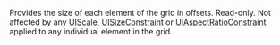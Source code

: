 Provides the size of each element of the grid in offsets. Read-only. Not affected by any [UIScale](https://developer.roblox.com/en-us/api-reference/class/UIScale), [UISizeConstraint](https://developer.roblox.com/en-us/api-reference/class/UISizeConstraint) or [UIAspectRatioConstraint](https://developer.roblox.com/en-us/api-reference/class/UIAspectRatioConstraint) applied to any individual element in the grid.
